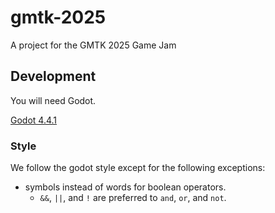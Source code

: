 # gmtk-2025
A project for the GMTK 2025 Game Jam

## Development

You will need Godot.

[Godot 4.4.1](https://godotengine.org/download/archive/4.4.1-stable)

### Style

We follow the godot style except for the following exceptions:

- symbols instead of words for boolean operators.
	- `&&`, `||`, and `!` are preferred to `and`, `or`, and `not`.
